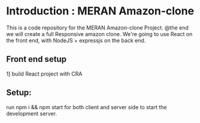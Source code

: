 # Introduction : MERAN Amazon-clone
This is a code repository for the MERAN Amazon-clone Project.
@the end we will create a full Responsive amazon clone. We're going to use React on the front end, with NodeJS + expressjs  on the back end.

## Front end setup

1] build React project with CRA

## Setup:

run npm i && npm start for both client and server side to start the development server.
